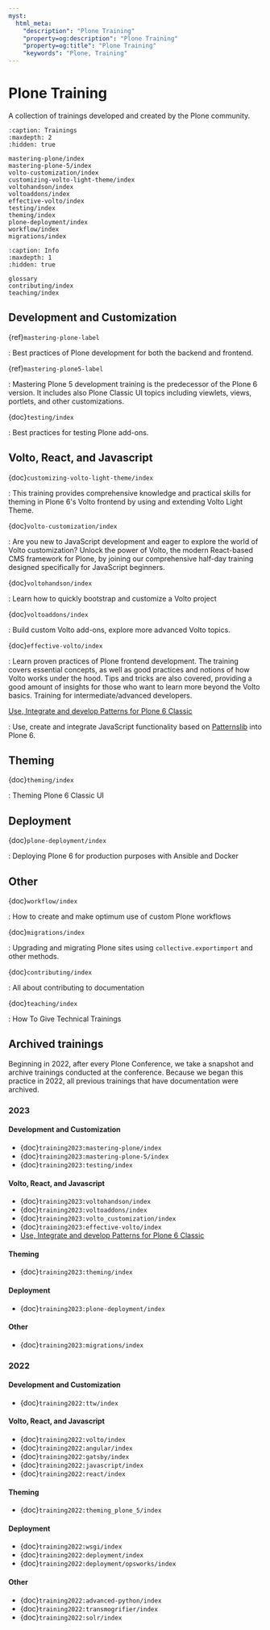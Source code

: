 ```yaml
---
myst:
  html_meta:
    "description": "Plone Training"
    "property=og:description": "Plone Training"
    "property=og:title": "Plone Training"
    "keywords": "Plone, Training"
---
```


# Plone Training

A collection of trainings developed and created by the Plone community.

```{toctree}
:caption: Trainings
:maxdepth: 2
:hidden: true

mastering-plone/index
mastering-plone-5/index
volto-customization/index
customizing-volto-light-theme/index
voltohandson/index
voltoaddons/index
effective-volto/index
testing/index
theming/index
plone-deployment/index
workflow/index
migrations/index
```

```{toctree}
:caption: Info
:maxdepth: 1
:hidden: true

glossary
contributing/index
teaching/index
```


## Development and Customization

{ref}`mastering-plone-label`

:   Best practices of Plone development for both the backend and frontend.

{ref}`mastering-plone5-label`

:   Mastering Plone 5 development training is the predecessor of the Plone 6 version.
    It includes also Plone Classic UI topics including viewlets, views, portlets, and other customizations.

{doc}`testing/index`

:   Best practices for testing Plone add-ons.


## Volto, React, and Javascript

{doc}`customizing-volto-light-theme/index`

:   This training provides comprehensive knowledge and practical skills for theming in Plone 6's Volto frontend by using and extending Volto Light Theme.

{doc}`volto-customization/index`

:   Are you new to JavaScript development and eager to explore the world of Volto customization?
    Unlock the power of Volto, the modern React-based CMS framework for Plone, by joining our comprehensive half-day training designed specifically for JavaScript beginners.

{doc}`voltohandson/index`

:   Learn how to quickly bootstrap and customize a Volto project

{doc}`voltoaddons/index`

:   Build custom Volto add-ons, explore more advanced Volto topics.

{doc}`effective-volto/index`

:   Learn proven practices of Plone frontend development.
    The training covers essential concepts, as well as good practices and notions of how Volto works under the hood.
    Tips and tricks are also covered, providing a good amount of insights for those who want to learn more beyond the Volto basics.
    Training for intermediate/advanced developers.

[Use, Integrate and develop Patterns for Plone 6 Classic](https://patternslib.github.io/patternslib-training)

:   Use, create and integrate JavaScript functionality based on [Patternslib](https://patternslib.com/) into Plone 6.


## Theming

{doc}`theming/index`

:   Theming Plone 6 Classic UI


## Deployment

{doc}`plone-deployment/index`

:   Deploying Plone 6 for production purposes with Ansible and Docker


## Other

{doc}`workflow/index`

:   How to create and make optimum use of custom Plone workflows

{doc}`migrations/index`

:   Upgrading and migrating Plone sites using `collective.exportimport` and other methods.

{doc}`contributing/index`

:   All about contributing to documentation

{doc}`teaching/index`

:   How To Give Technical Trainings


## Archived trainings

Beginning in 2022, after every Plone Conference, we take a snapshot and archive trainings conducted at the conference.
Because we began this practice in 2022, all previous trainings that have documentation were archived.


### 2023

#### Development and Customization

-   {doc}`training2023:mastering-plone/index`
-   {doc}`training2023:mastering-plone-5/index`
-   {doc}`training2023:testing/index`


#### Volto, React, and Javascript

-   {doc}`training2023:voltohandson/index`
-   {doc}`training2023:voltoaddons/index`
-   {doc}`training2023:volto_customization/index`
-   {doc}`training2023:effective-volto/index`
-   [Use, Integrate and develop Patterns for Plone 6 Classic](https://patternslib.github.io/patternslib-training)


#### Theming

-   {doc}`training2023:theming/index`


#### Deployment

-   {doc}`training2023:plone-deployment/index`


#### Other

-   {doc}`training2023:migrations/index`


### 2022

#### Development and Customization

-   {doc}`training2022:ttw/index`


#### Volto, React, and Javascript

-   {doc}`training2022:volto/index`
-   {doc}`training2022:angular/index`
-   {doc}`training2022:gatsby/index`
-   {doc}`training2022:javascript/index`
-   {doc}`training2022:react/index`


#### Theming

-   {doc}`training2022:theming_plone_5/index`


#### Deployment

-   {doc}`training2022:wsgi/index`
-   {doc}`training2022:deployment/index`
-   {doc}`training2022:deployment/opsworks/index`


#### Other

-   {doc}`training2022:advanced-python/index`
-   {doc}`training2022:transmogrifier/index`
-   {doc}`training2022:solr/index`
